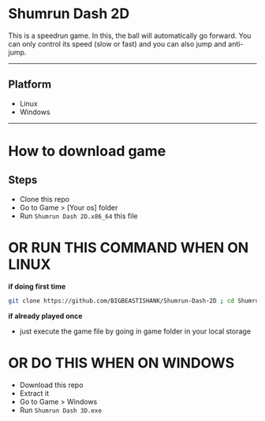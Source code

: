 # Shumrun Dash 2D

This is a speedrun game. In this, the ball will automatically go forward. You can only control its speed (slow or fast) and you can also jump and anti-jump.

---
## Platform
- Linux
- Windows
---

# How to download game

## Steps
- Clone this repo
- Go to Game > [Your os] folder
- Run `Shumrun Dash 2D.x86_64` this file

# OR RUN THIS COMMAND WHEN ON LINUX

**if doing first time**
```sh
git clone https://github.com/BIGBEASTISHANK/Shumrun-Dash-2D ; cd Shumrun-Dash-2D/Game/Linux ; ./Shumrun\ Dash\ 3D.x86_64
```
**if already played once**
- just execute the game file by going in game folder in your local storage

# OR DO THIS WHEN ON WINDOWS
- Download this repo
- Extract it
- Go to Game > Windows
- Run `Shumrun Dash 3D.exe`
